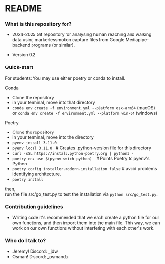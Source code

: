 # README #


### What is this repository for? ###

* 2024-2025 Git repository for analysing human reaching and walking data using markerlessmotion capture files from Google Mediapipe-backend programs (or similar). 

* Version 0.2

### Quick-start ###
For students: You may use either poetry or conda to install. 

Conda  
* Clone the repository
* in your terminal, move into that directory 
* ```conda env create -f environment.yml --platform osx-arm64``` (macOS) or ```conda env create -f environment.yml --platform win-64``` (windows)

Poetry
* Clone the repository
* in your terminal, move into the directory
* ```pyenv install 3.11.0 ```
* ```pyenv local 3.11.0 ``` # Creates .python-version file for this directory
* ```curl -sSL https://install.python-poetry.org | python3 - ```
* ```poetry env use $(pyenv which python)  ```# Points Poetry to pyenv's Python
* ``` poetry config installer.modern-installation false ``` # avoid problems identifying architecture. 
* ```poetry install ```


then,  
run the file src/go_test.py to test the installation via `python src/go_test.py`. 

### Contribution guidelines ###

* Writing code
it's recommended that we each create a python file for our own functions, and then import them into the main file. This way, we can work on our own functions without interfering with each other's work.

### Who do I talk to? ###

* Jeremy! Discord: _jdw
* Osman! Discord: _osmanda
